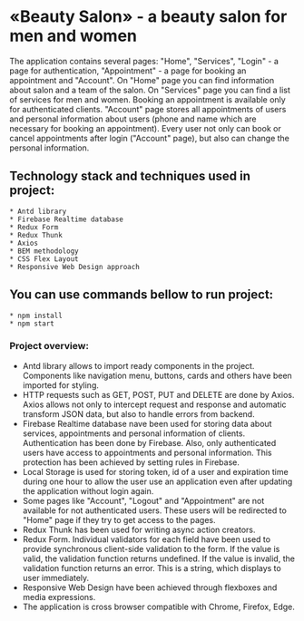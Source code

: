 # «Beauty Salon» - a beauty salon for men and women
The application contains several pages: "Home", "Services", "Login" - a page for authentication, "Appointment" - a page for booking an appointment and "Account". On "Home" page you can find information about salon and a team of the salon. On "Services" page you can find a list of services for men and women. Booking an appointment is available only for authenticated clients. "Account" page stores all appointments of users and personal information about users (phone and name which are necessary for booking an appointment). Every user not only can book or cancel appointments after login ("Account" page), but also can change the personal information.

## Technology stack and techniques used in project:
	* Antd library
	* Firebase Realtime database
	* Redux Form
	* Redux Thunk
	* Axios
	* BEM methodology
	* CSS Flex Layout
	* Responsive Web Design approach

## You can use commands bellow to run project:
	* npm install
	* npm start

### Project overview:

- Antd library allows to import ready components in the project. Components like navigation menu, buttons, cards and others have been imported for styling.
- HTTP requests such as GET, POST, PUT and DELETE are done by Axios. Axios allows not only to intercept request and response and automatic transform JSON data, but also to handle errors from backend.
- Firebase Realtime database nave been used for storing data about services, appointments and personal information of clients. Authentication has been done by Firebase. Also, only authenticated users have access to appointments and personal information. This protection has been achieved by setting rules in Firebase.
- Local Storage is used for storing token, id of a user and expiration time during one hour to allow the user use an application even after updating the application without login again.
- Some pages like "Account", "Logout" and "Appointment" are not available for not authenticated users. These users will be redirected to "Home" page if they try to get access to the pages.  
- Redux Thunk has been used for writing async action creators.
- Redux Form. Individual validators for each field have been used to provide synchronous client-side validation to the form. If the value is valid, the validation function returns undefined. If the value is invalid, the validation function returns an error. This is a string, which displays to user immediately.
- Responsive Web Design have been achieved through flexboxes and media expressions.
- The application is cross browser compatible with Chrome, Firefox, Edge. 

